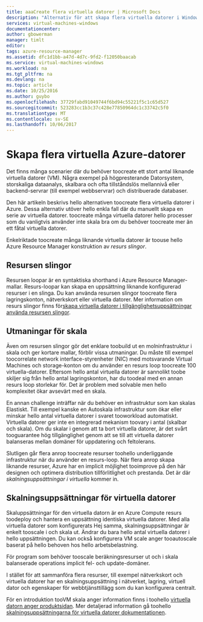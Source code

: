 ```yaml
---
title: aaaCreate flera virtuella datorer | Microsoft Docs
description: "Alternativ för att skapa flera virtuella datorer i Windows"
services: virtual-machines-windows
documentationcenter: 
author: gbowerman
manager: timlt
editor: 
tags: azure-resource-manager
ms.assetid: dfc1d1bb-a47d-4d7c-9fd2-f12050baacab
ms.service: virtual-machines-windows
ms.workload: na
ms.tgt_pltfrm: na
ms.devlang: na
ms.topic: article
ms.date: 10/25/2016
ms.author: guybo
ms.openlocfilehash: 37729fabd91049744f6bd94c55221f5c1c65d527
ms.sourcegitcommit: 523283cc1b3c37c428e77850964dc1c33742c5f0
ms.translationtype: MT
ms.contentlocale: sv-SE
ms.lasthandoff: 10/06/2017
---
```

# <a name="create-multiple-azure-virtual-machines"></a>Skapa flera virtuella Azure-datorer
Det finns många scenarier där du behöver toocreate ett stort antal liknande virtuella datorer (VM). Några exempel på högpresterande Datorsystem, storskaliga dataanalys, skalbara och ofta tillståndslös mellannivå eller backend-servrar (till exempel webbservrar) och distribuerade databaser.

Den här artikeln beskrivs hello alternativen toocreate flera virtuella datorer i Azure. Dessa alternativ utöver hello enkla fall där du manuellt skapa en serie av virtuella datorer. toocreate många virtuella datorer hello processer som du vanligtvis använder inte skala bra om du behöver toocreate mer än ett fåtal virtuella datorer.

Enkelriktade toocreate många liknande virtuella datorer är toouse hello Azure Resource Manager konstruktion av *resurs slingor*.

## <a name="resource-loops"></a>Resursen slingor
Resursen loopar är en syntaktiska shorthand i Azure Resource Manager-mallar. Resurs-loopar kan skapa en uppsättning liknande konfigurerad resurser i en slinga. Du kan använda resursen slingor toocreate flera lagringskonton, nätverkskort eller virtuella datorer. Mer information om resurs slingor finns för[skapa virtuella datorer i tillgänglighetsuppsättningar använda resursen slingor](https://azure.microsoft.com/documentation/templates/201-vm-copy-index-loops/).

## <a name="challenges-of-scale"></a>Utmaningar för skala
Även om resursen slingor gör det enklare toobuild ut en molninfrastruktur i skala och ger kortare mallar, förblir vissa utmaningar. Du måste till exempel toocorrelate network interface-styrenheter (NIC) med motsvarande Virtual Machines och storage-konton om du använder en resurs loop toocreate 100 virtuella-datorer. Eftersom hello antal virtuella datorer är sannolikt toobe skiljer sig från hello antal lagringskonton, har du toodeal med en annan resurs loop storlekar för. Det är problem med solvable men hello komplexitet ökar avsevärt med en skala.

En annan challenge inträffar när du behöver en infrastruktur som kan skalas Elastiskt. Till exempel kanske en Autoskala infrastruktur som ökar eller minskar hello antal virtuella datorer i svaret tooworkload automatiskt. Virtuella datorer ger inte en integrerad mekanism toovary i antal (skalbar och skala). Om du skalar i genom att ta bort virtuella datorer, är det svårt tooguarantee hög tillgänglighet genom att se till att virtuella datorer balanseras mellan domäner för uppdatering och feltolerans.

Slutligen går flera anrop toocreate resurser toohello underliggande infrastruktur när du använder en resurs-loop. När flera anrop skapa liknande resurser, Azure har en implicit möjlighet tooimprove på den här designen och optimera distribution tillförlitlighet och prestanda. Det är där *skalningsuppsättningar i virtuella* kommer in.

## <a name="virtual-machine-scale-sets"></a>Skalningsuppsättningar för virtuella datorer
Skaluppsättningar för den virtuella datorn är en Azure Compute resurs toodeploy och hantera en uppsättning identiska virtuella datorer. Med alla virtuella datorer som konfigurerats Hej samma, skalningsuppsättningar är enkelt tooscale i och skala ut. Ändrar du bara hello antal virtuella datorer i hello uppsättningen. Du kan också konfigurera VM scale anger tooautoscale baserat på hello behoven hos hello arbetsbelastning.

För program som behöver tooscale beräkningsresurser ut och i skala balanserade operations implicit fel- och update-domäner.

I stället för att sammanföra flera resurser, till exempel nätverkskort och virtuella datorer har en skalningsuppsättning i nätverket, lagring, virtuell dator och egenskaper för webbtjänsttillägg som du kan konfigurera centralt.

För en introduktion tooVM skala anger information finns i toohello [virtuella datorn anger produktsidan](https://azure.microsoft.com/services/virtual-machine-scale-sets/). Mer detaljerad information gå toohello [skalningsuppsättningarna för virtuella datorer dokumentationen](https://azure.microsoft.com/documentation/services/virtual-machine-scale-sets/).


